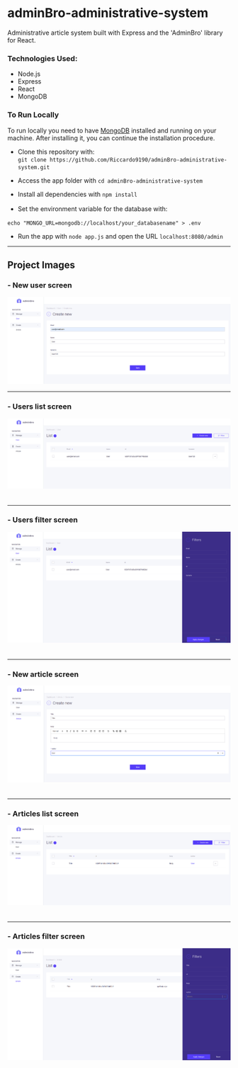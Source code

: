 # adminBro-administrative-system

Administrative article system built with Express and the 'AdminBro' library for React.

### Technologies Used:

- Node.js
- Express
- React
- MongoDB

### To Run Locally

To run locally you need to have [MongoDB](https://docs.mongodb.com/manual/installation/) installed and running on your machine.
After installing it, you can continue the installation procedure.

- Clone this repository with:  
```git clone https://github.com/Riccardo9190/adminBro-administrative-system.git```

- Access the app folder with ```cd adminBro-administrative-system```

- Install all dependencies with ```npm install```

- Set the environment variable for the database with: 
ㅤㅤ
```shell
echo "MONGO_URL=mongodb://localhost/your_databasename" > .env
```

- Run the app with ```node app.js``` and open the URL ```localhost:8080/admin```

<hr/>

## Project Images

### - New user screen
<img src="https://github.com/Riccardo9190/adminBro-administrative-system/blob/master/public/readme_images/new_user.png" /> 

<hr/>

### - Users list screen
<img src="https://github.com/Riccardo9190/adminBro-administrative-system/blob/master/public/readme_images/users_list.png" />ㅤ

<hr/>

### - Users filter screen
<img src="https://github.com/Riccardo9190/adminBro-administrative-system/blob/master/public/readme_images/users_filter.png" />ㅤ

<hr/>

### - New article screen 
<img src="https://github.com/Riccardo9190/adminBro-administrative-system/blob/master/public/readme_images/new_article.png" />ㅤ

<hr/>

### - Articles list screen 
<img src="https://github.com/Riccardo9190/adminBro-administrative-system/blob/master/public/readme_images/articles_list.png" />ㅤ

<hr/>

### - Articles filter screen 
<img src="https://github.com/Riccardo9190/adminBro-administrative-system/blob/master/public/readme_images/articles_filter.png" />ㅤ
